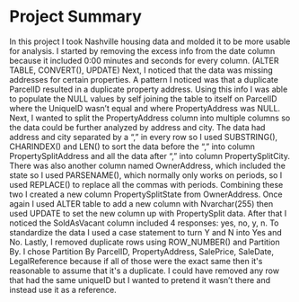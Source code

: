 # Project Summary
In this project I took Nashville housing data and molded it to be more usable for analysis.  I started by removing the excess info from the date column because it included 0:00 minutes and seconds for every column. (ALTER TABLE, CONVERT(), UPDATE) Next, I noticed that the data was missing addresses
for certain properties. A pattern I noticed was that a duplicate ParcelID resulted in a duplicate property address.  Using this info I was able to populate the NULL values by self joining the table to itself on ParcelID where the UniqueID wasn’t equal and where PropertyAddress was NULL. Next, I wanted
to split the PropertyAddress column into multiple columns so the data could be further analyzed by address and city.  The data had address and city separated by a “,” in every row so I used SUBSTRING(), CHARINDEX()  and LEN() to sort the data before the “,” into column PropertySplitAddress and all the
data after “,” into column PropertySplitCity.  There was also another column named OwnerAddress, which included the state so I used PARSENAME(), which normally only works on periods, so I used REPLACE() to replace all the commas with periods.  Combining these two I created a new column 
PropertySplitState from OwnerAddress.  Once again I used ALTER table to add a new column with Nvarchar(255) then used UPDATE to set the new column up with PropertySplit data.  After that I noticed the SoldAsVacant column included 4 responses: yes, no, y, n. To standardize the data I used a case 
statement to turn Y and N into Yes and No.  Lastly, I removed duplicate rows using ROW_NUMBER() and Partition By. I chose Partition By ParcelID, PropertyAddress, SalePrice, SaleDate, LegalReference because if all of those were the exact same then it's reasonable to assume that it's a duplicate.  I 
could have removed any row that had the same uniqueID but I wanted to pretend it wasn’t there and instead use it as a reference.
